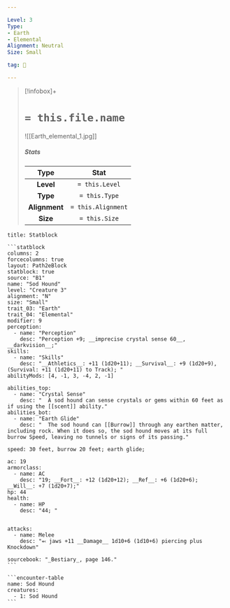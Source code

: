 ```yaml
---

Level: 3
Type:
- Earth
- Elemental
Alignment: Neutral
Size: Small

tag: 👹

---
```


> [!infobox]+
> #  `= this.file.name`
> ![[Earth_elemental_1.jpg]]
> ##### Stats
> Type | Stat |
> :---:|:---:|
> **Level** | `= this.Level` |
> **Type** | `= this.Type` |
> **Alignment** | `= this.Alignment` |
> **Size** | `= this.Size` |



````ad-info
title: Statblock

```statblock
columns: 2
forcecolumns: true
layout: Path2eBlock
statblock: true
source: "B1"
name: "Sod Hound"
level: "Creature 3"
alignment: "N"
size: "Small"
trait_03: "Earth"
trait_04: "Elemental"
modifier: 9
perception:
  - name: "Perception"
    desc: "Perception +9; __imprecise crystal sense 60__, __darkvision__;"
skills:
  - name: "Skills"
    desc: "__Athletics__: +11 (1d20+11); __Survival__: +9 (1d20+9), (Survival: +11 (1d20+11) to Track); "
abilityMods: [4, -1, 3, -4, 2, -1]

abilities_top:
  - name: "Crystal Sense"
    desc: "  A sod hound can sense crystals or gems within 60 feet as if using the [[scent]] ability."
abilities_bot:
  - name: "Earth Glide"
    desc: "  The sod hound can [[Burrow]] through any earthen matter, including rock. When it does so, the sod hound moves at its full burrow Speed, leaving no tunnels or signs of its passing."

speed: 30 feet, burrow 20 feet; earth glide;

ac: 19
armorclass:
  - name: AC
    desc: "19; __Fort__: +12 (1d20+12); __Ref__: +6 (1d20+6); __Will__: +7 (1d20+7);"
hp: 44
health:
  - name: HP
    desc: "44; "


attacks:
  - name: Melee
    desc: "⬻ jaws +11 __Damage__ 1d10+6 (1d10+6) piercing plus Knockdown"

sourcebook: "_Bestiary_, page 146."
```

```encounter-table
name: Sod Hound
creatures:
  - 1: Sod Hound
```

````


